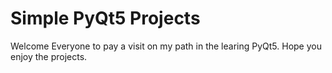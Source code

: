 # Simple PyQt5 Projects
Welcome Everyone to pay a visit on my path in the learing PyQt5. Hope you enjoy the projects.

